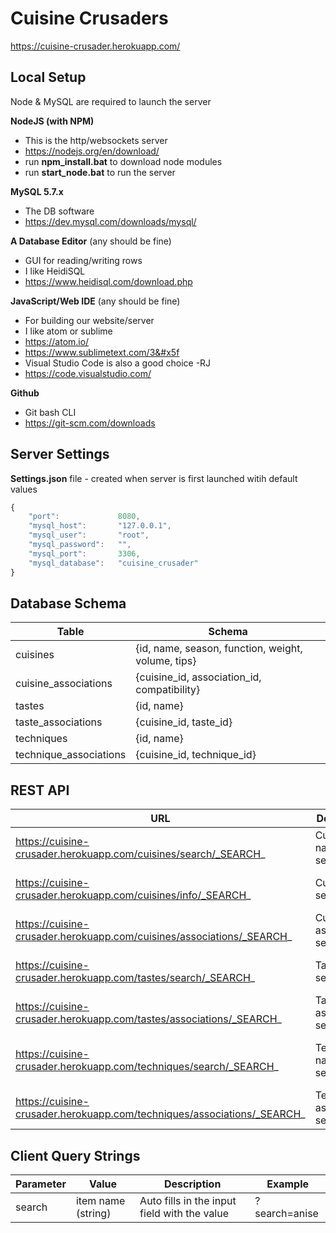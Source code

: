 # Cuisine Crusaders

https://cuisine-crusader.herokuapp.com/

## Local Setup

Node & MySQL are required to launch the server

__NodeJS (with NPM)__
* This is the http/websockets server
* https://nodejs.org/en/download/
* run __npm&#x5f;install.bat__ to download node modules
* run __start&#x5f;node.bat__ to run the server

__MySQL 5.7.x__
* The DB software
* https://dev.mysql.com/downloads/mysql/

__A Database Editor__ (any should be fine)
* GUI for reading/writing rows
* I like HeidiSQL
* https://www.heidisql.com/download.php

__JavaScript/Web IDE__ (any should be fine)
* For building our website/server
* I like atom or sublime
* https://atom.io/
* https://www.sublimetext.com/3&#x5f
* Visual Studio Code is also a good choice -RJ
* https://code.visualstudio.com/

__Github__
* Git bash CLI
* https://git-scm.com/downloads

## Server Settings

__Settings.json__ file - created when server is first launched witih default values

```javascript
{
    "port": 			8080,
    "mysql_host": 		"127.0.0.1",
    "mysql_user": 		"root",
    "mysql_password": 	"",
    "mysql_port": 		3306,
    "mysql_database": 	"cuisine_crusader"
}

```

## Database Schema

| Table                  | Schema                                             |
|------------------------|----------------------------------------------------|
| cuisines               | {id, name, season, function, weight, volume, tips} |
| cuisine_associations   | {cuisine_id, association_id, compatibility}        |
| tastes                 | {id, name}                                         |
| taste_associations     | {cuisine_id, taste_id}                             |
| techniques             | {id, name}                                         |
| technique_associations | {cuisine_id, technique_id}                         |

## REST API
| URL                                                                     | Description                  | Returns                                        |
|-------------------------------------------------------------------------|------------------------------|------------------------------------------------|
| https://cuisine-crusader.herokuapp.com/cuisines/search/_SEARCH_         | Cuisine name search          | ["cusine1", "cuisine2", ..."cuisineN"]         |
| https://cuisine-crusader.herokuapp.com/cuisines/info/_SEARCH_           | Cuisine info search          | {name: "name", .... tips: "do something"}      |
| https://cuisine-crusader.herokuapp.com/cuisines/associations/_SEARCH_   | Cuisine associations search  | ["associate1", "associate2", ..."associateN"]  |
| https://cuisine-crusader.herokuapp.com/tastes/search/_SEARCH_           | Taste name search            | ["taste1", "taste2", ..."tasteN"]              |
| https://cuisine-crusader.herokuapp.com/tastes/associations/_SEARCH_     | Taste association search     | ["associate1", "associate2", ..."associateN"]  |
| https://cuisine-crusader.herokuapp.com/techniques/search/_SEARCH_       | Technique name search        | ["technique1, "technique2, ..., "techniquesN"] |
| https://cuisine-crusader.herokuapp.com/techniques/associations/_SEARCH_ | Technique association search | ["associate1", "associate2", ..."associateN"]  |

## Client Query Strings
| Parameter | Value              | Description                                  | Example       |
|-----------|--------------------|----------------------------------------------|---------------|
| search    | item name (string) | Auto fills in the input field with the value | ?search=anise |
